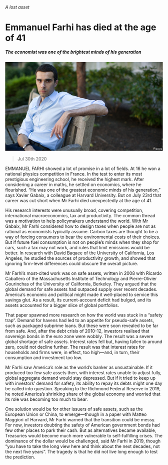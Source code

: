 ###### A lost asset

# Emmanuel Farhi has died at the age of 41 

##### The economist was one of the brightest minds of his generation 

![image](images/20200801_FNP001.jpg) 

> Jul 30th 2020 

EMMANUEL FARHI showed a lot of promise in a lot of fields. At 16 he won a national physics competition in France. In the test to enter its most prestigious engineering school, he received the highest mark. After considering a career in maths, he settled on economics, where he flourished. “He was one of the greatest economic minds of his generation,” says Xavier Gabaix, a colleague at Harvard University. But on July 23rd that career was cut short when Mr Farhi died unexpectedly at the age of 41.

His research interests were unusually broad, covering competition, international macroeconomics, tax and productivity. The common thread was a motivation to help policymakers understand the world. With Mr Gabaix, Mr Farhi considered how to design taxes when people are not as rational as economists typically assume. Carbon taxes are thought to be a way of forcing consumers to bear the environmental costs of their choices. But if future fuel consumption is not on people’s minds when they shop for cars, such a tax may not work, and rules that limit emissions would be better. In research with David Baqaee of the University of California, Los Angeles, he studied the sources of productivity growth, and showed that ignoring firm-level differences could obscure the overall picture.


Mr Farhi’s most-cited work was on safe assets, written in 2008 with Ricardo Caballero of the Massachusetts Institute of Technology and Pierre-Olivier Gourinchas of the University of California, Berkeley. They argued that the global demand for safe assets had outpaced supply over recent decades. America’s economic and political might made it well-placed to service this savings glut. As a result, its current-account deficit had bulged, and its assets accounted for a bigger slice of global portfolios.

That paper spawned more research on how the world was stuck in a “safety trap”. Demand for havens had led to an appetite for pseudo-safe assets, such as packaged subprime loans. But these were soon revealed to be far from safe. And, after the debt crisis of 2010-12, investors realised that sovereign bonds in the euro zone were wobbly. The result was a severe global shortage of safe assets. Interest rates fell but, having fallen to around zero, could not decline further. The result was that interest rates for households and firms were, in effect, too high—and, in turn, their consumption and investment too low.

Mr Farhi saw America’s role as the world’s banker as unsustainable. If it produced too few safe assets then, with interest rates unable to adjust fully, global aggregate demand would stay depressed. But if it tried to keep up with investors’ demand for safety, its ability to repay its debts might one day be called into question. Speaking to the Richmond Federal Reserve in 2019, he noted America’s shrinking share of the global economy and worried that its role was becoming too much to bear.

One solution would be for other issuers of safe assets, such as the European Union or China, to emerge—though in a paper with Matteo Maggiori of Harvard, Mr Farhi warned that the transition could be messy. For now, investors doubting the safety of American government bonds had few other places to park their cash. But as alternatives became available, Treasuries would become much more vulnerable to self-fulfilling crises. The dominance of the dollar would be challenged, said Mr Farhi in 2019, though “you have to take the long view here and think about the next decades, not the next five years”. The tragedy is that he did not live long enough to test the prediction.

